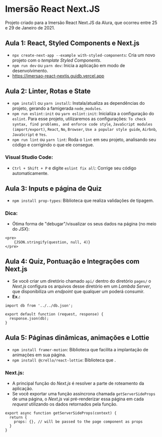# Imersão React Next.JS

Projeto criado para a Imersão React Next.JS da Alura, que ocorreu entre 25 e 29 de Janeiro de 2021.

## Aula 1: React, Styled Components e Next.js

- `npx create-next-app --example with-styled-components`: Cria um novo projeto com o *template* *Styled Components*.
- `npm run dev` ou `yarn dev`: Inicia a aplicação em modo de desenvolvimento.
- https://imersao-react-nextjs.guidb.vercel.app

## Aula 2: Linter, Rotas e State

- `npm install` ou `yarn install`: Instala/atualiza as dependências do projeto, gerando a famigerada `node_modules`.
- `npm run eslint:init` ou `yarn eslint:init`: Inicializa a configuração do `eslint`. Para esse projeto, utilizaremos as configurações: `To check syntax, find problems, and enforce code style`, `JavaScript modules (import/export)`, `React`, `No`, `Browser`, `Use a popular style guide`, `Airbnb`, `JavaScript` e `Yes`.
- `npm run lint` ou `yarn lint`: Roda o `lint` em seu projeto, analisando seu código e corrigindo o que ele consegue.

### Visual Studio Code:

- `Ctrl + Shift + P` e digite `eslint fix all`: Corrige seu código automaticamente.

## Aula 3: Inputs e página de Quiz

- `npm install prop-types`: Biblioteca que realiza validações de tipagem.

### Dica:

- Ótima forma de "debugar"/visualizar os seus dados na página (no meio do *JSX*):
```
<pre>
    {JSON.stringify(question, null, 4)}
</pre>
```

## Aula 4: Quiz, Pontuação e Integrações com Next.js

- Se você criar um diretório chamado `api/` dentro do diretório `pages/` o *Next.js* configura os arquivos desse diretório em um *Lambda Server*, que disponibiliza um *endpoint* que qualquer um poderá consumir.
- **Ex.:**
```
import db from '../../db.json';

export default function (request, response) {
  response.json(db);
}
```

## Aula 5: Páginas dinâmicas, animações e Lottie

- `npm install framer-motion`: Biblioteca que facilita a implantação de animações em sua página.
- `npm install @crello/react-lottie`: Biblioteca que .

### Next.js:

- A principal função do *Next.js* é resolver a parte de roteamento da aplicação.
- Se você exportar uma função assíncrona chamada `getServerSideProps` de uma página, o *Next.js* vai pré-renderizar essa página em cada *request* utilizando os dados retornados pela função.
```
export async function getServerSideProps(context) {
  return {
    props: {}, // will be passed to the page component as props
  }
}
```
